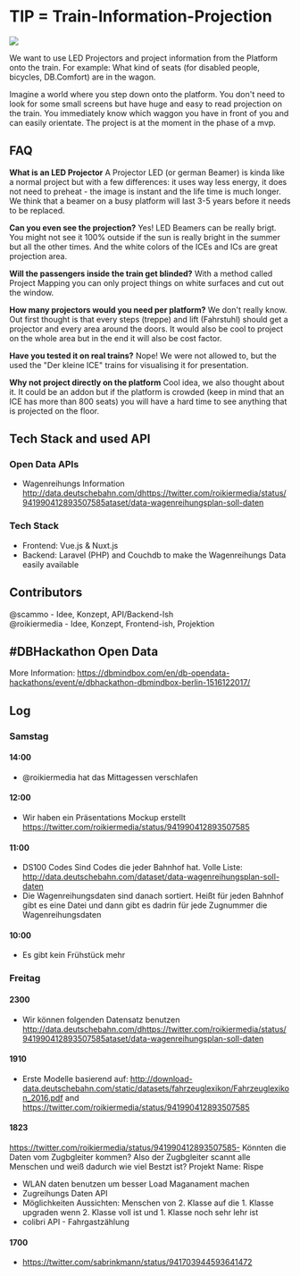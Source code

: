 # TIP = **T**rain-**I**nformation-**P**rojection

![](https://media.giphy.com/media/xUOxf3Er7gJoL3CFvW/giphy.gif)

We want to use LED Projectors and project information from the Platform onto the train. For example: What kind of seats (for disabled people, bicycles, DB.Comfort) are in the wagon. 

Imagine a world where you step down onto the platform. You don't need to look for some small screens but have huge and easy to read projection on the train. You immediately know which waggon you have in front of you and can easily orientate. 
The project is at the moment in the phase of a mvp.

## FAQ
**What is an LED Projector**
A Projector LED (or german Beamer) is kinda like a normal project but with a few differences: it uses way less energy, it does not need to preheat - the image is instant and the life time is much longer. We think that a beamer on a busy platform will last 3-5 years before it needs to be replaced.

**Can you even see the projection?**
Yes! LED Beamers can be really brigt. You might not see it 100% outside if the sun is really bright in the summer but all the other times. And the white colors of the ICEs and ICs are great projection area. 

**Will the passengers inside the train get blinded?**
With a method called Project Mapping you can only project things on white surfaces and cut out the window. 

**How many projectors would you need per platform?**
We don't really know. Out first thought is that every steps (treppe) and lift (Fahrstuhl) should get a projector and every area around the doors. It would also be cool to project on the whole area but in the end it will also be cost factor. 

**Have you tested it on real trains?**
Nope! We were not allowed to, but the used the "Der kleine ICE" trains for visualising it for presentation. 

**Why not project directly on the platform**
Cool idea, we also thought about it. It could be an addon but if the platform is crowded (keep in mind that an ICE has more than 800 seats) you will have a hard time to see anything that is projected on the floor.


## Tech Stack and used API
### Open Data APIs
- Wagenreihungs Information http://data.deutschebahn.com/dhttps://twitter.com/roikiermedia/status/941990412893507585ataset/data-wagenreihungsplan-soll-daten 

### Tech Stack
- Frontend: Vue.js & Nuxt.js
- Backend: Laravel (PHP) and Couchdb to make the Wagenreihungs Data easily available 

## Contributors
@scammo - Idee, Konzept, API/Backend-Ish  
@roikiermedia - Idee, Konzept, Frontend-ish, Projektion

## #DBHackathon Open Data

More Information: https://dbmindbox.com/en/db-opendata-hackathons/event/e/dbhackathon-dbmindbox-berlin-1516122017/

## Log

### Samstag

#### 14:00
- @roikiermedia hat das Mittagessen verschlafen

#### 12:00
- Wir haben ein Präsentations Mockup erstellt https://twitter.com/roikiermedia/status/941990412893507585

#### 11:00
- DS100 Codes Sind Codes die jeder Bahnhof hat. Volle Liste: http://data.deutschebahn.com/dataset/data-wagenreihungsplan-soll-daten 
- Die Wagenreihungsdaten sind danach sortiert. Heißt für jeden Bahnhof gibt es eine Datei und dann gibt es dadrin für jede Zugnummer die Wagenreihungsdaten

#### 10:00
- Es gibt kein Frühstück mehr

### Freitag
#### 2300
- Wir können folgenden Datensatz benutzen http://data.deutschebahn.com/dhttps://twitter.com/roikiermedia/status/941990412893507585ataset/data-wagenreihungsplan-soll-daten
#### 1910
- Erste Modelle basierend auf: http://download-data.deutschebahn.com/static/datasets/fahrzeuglexikon/Fahrzeuglexikon_2016.pdf and https://twitter.com/roikiermedia/status/941990412893507585
#### 1823
https://twitter.com/roikiermedia/status/941990412893507585- Könnten die Daten vom Zugbgleiter kommen? Also der Zugbgleiter scannt alle Menschen und weiß dadurch wie viel Bestzt ist? Projekt Name: Rispe
- WLAN daten benutzen um besser Load Maganament machen
- Zugreihungs Daten API
- Möglichkeiten Aussichten: Menschen von 2. Klasse auf die 1. Klasse upgraden wenn 2. Klasse voll ist und 1. Klasse noch sehr lehr ist 
- colibri API - Fahrgastzählung



#### 1700
- https://twitter.com/sabrinkmann/status/941703944593641472

